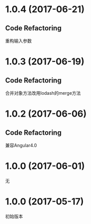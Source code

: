 # 1.0.4 (2017-06-21)

## Code Refactoring

重构输入参数

# 1.0.3 (2017-06-19)

## Code Refactoring

合并对象方法改用lodash的merge方法

# 1.0.2 (2017-06-06)

## Code Refactoring

兼容Angular4.0

# 1.0.0 (2017-06-01)

无

# 1.0.0 (2017-05-17)

初始版本
